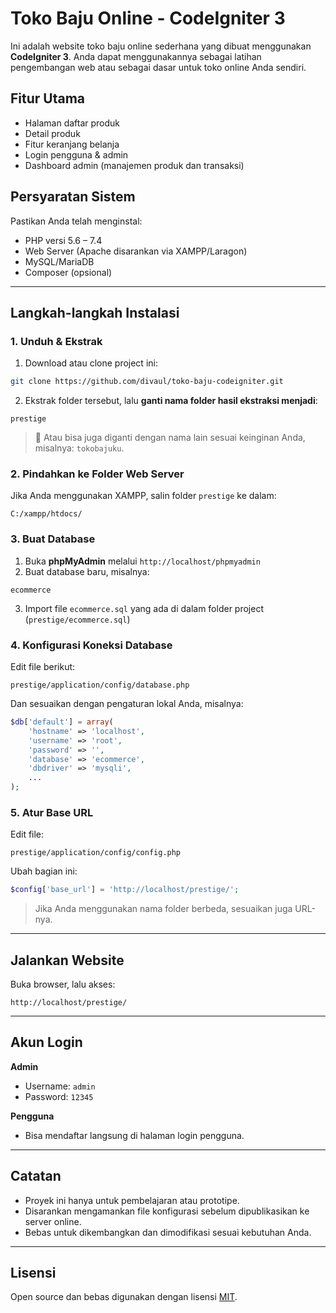 # Toko Baju Online - CodeIgniter 3

Ini adalah website toko baju online sederhana yang dibuat menggunakan **CodeIgniter 3**. Anda dapat menggunakannya sebagai latihan pengembangan web atau sebagai dasar untuk toko online Anda sendiri.

## Fitur Utama

- Halaman daftar produk
- Detail produk
- Fitur keranjang belanja
- Login pengguna & admin
- Dashboard admin (manajemen produk dan transaksi)

## Persyaratan Sistem

Pastikan Anda telah menginstal:

- PHP versi 5.6 – 7.4
- Web Server (Apache disarankan via XAMPP/Laragon)
- MySQL/MariaDB
- Composer (opsional)

---

## Langkah-langkah Instalasi

### 1. Unduh & Ekstrak

1. Download atau clone project ini:

```bash
git clone https://github.com/divaul/toko-baju-codeigniter.git
```

2. Ekstrak folder tersebut, lalu **ganti nama folder hasil ekstraksi menjadi**:

```
prestige
```

> 📌 Atau bisa juga diganti dengan nama lain sesuai keinginan Anda, misalnya: `tokobajuku`.

### 2. Pindahkan ke Folder Web Server

Jika Anda menggunakan XAMPP, salin folder `prestige` ke dalam:

```
C:/xampp/htdocs/
```

### 3. Buat Database

1. Buka **phpMyAdmin** melalui `http://localhost/phpmyadmin`
2. Buat database baru, misalnya:

```
ecommerce
```

3. Import file `ecommerce.sql` yang ada di dalam folder project (`prestige/ecommerce.sql`)

### 4. Konfigurasi Koneksi Database

Edit file berikut:

```
prestige/application/config/database.php
```

Dan sesuaikan dengan pengaturan lokal Anda, misalnya:

```php
$db['default'] = array(
	'hostname' => 'localhost',
	'username' => 'root',
	'password' => '',
	'database' => 'ecommerce',
	'dbdriver' => 'mysqli',
	...
);
```

### 5. Atur Base URL

Edit file:

```
prestige/application/config/config.php
```

Ubah bagian ini:

```php
$config['base_url'] = 'http://localhost/prestige/';
```

> Jika Anda menggunakan nama folder berbeda, sesuaikan juga URL-nya.

---

## Jalankan Website

Buka browser, lalu akses:

```
http://localhost/prestige/
```

---

## Akun Login

**Admin**
- Username: `admin`
- Password: `12345`

**Pengguna**
- Bisa mendaftar langsung di halaman login pengguna.

---

## Catatan

- Proyek ini hanya untuk pembelajaran atau prototipe.
- Disarankan mengamankan file konfigurasi sebelum dipublikasikan ke server online.
- Bebas untuk dikembangkan dan dimodifikasi sesuai kebutuhan Anda.

---

## Lisensi

Open source dan bebas digunakan dengan lisensi [MIT](LICENSE).

